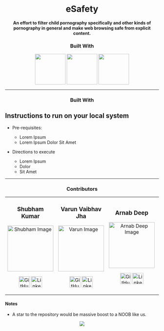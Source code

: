 <p align="center">
	<h1 align="center">eSafety</h1>
	<h4 align="center">An effort to filter child pornography specifically and other kinds of pornography in general and make web browsing safe from explicit content.</h3>
</p>

<h3 align="center">Built With</h3>
<p align=center>
    <img height="100px" src = "https://upload.wikimedia.org/wikipedia/commons/thumb/c/c3/Python-logo-notext.svg/1200px-Python-logo-notext.svg.png"/>
    <img height="100px" src = "https://upload.wikimedia.org/wikipedia/commons/thumb/4/4c/Typescript_logo_2020.svg/1200px-Typescript_logo_2020.svg.png"/>
    <img height="100px" src = "https://upload.wikimedia.org/wikipedia/commons/thumb/2/2d/Tensorflow_logo.svg/957px-Tensorflow_logo.svg.png"/>
</p>

--- 


<h3 align="center">Built With</h3>
<p align=center>

## Instructions to run on your local system

* Pre-requisites:
	- Lorem Ipsum
    - Lorem Ipsum Dolor Sit Amet

* Directions to execute
    - Lorem Ipsum
    - Dolor
    - Sit Amet

---

<h3 align="center">Contributors</h3>
<table align="center">
<tr>

<td class="contributer" align="center">
<h3>Shubham Kumar</h3>
<p align="center">
<img src = "https://avatars.githubusercontent.com/u/42847318?v=4" width="150" height="150" alt="Shubham Image">
</p>
<p align="center">
<a href = "https://github.com/zyberg2091"><img src = "http://www.iconninja.com/files/241/825/211/round-collaboration-social-github-code-circle-network-icon.svg" width="36" height = "36" alt="GitHub"/></a>
<a href = "https://www.linkedin.com/in/shubhamkumar2091/">
<img src = "http://www.iconninja.com/files/863/607/751/network-linkedin-social-connection-circular-circle-media-icon.svg" width="36" height="36" alt="LinkedIn"/>
</a>
</p>
</td>

<td class="contributer" align="center">
<h3>Varun Vaibhav Jha</h3>
<p align="center">
<img src = "https://avatars.githubusercontent.com/u/60656060?v=4" width="150" height="150" alt="Varun Image">
</p>
<p align="center">
<a href = "https://github.com/zyberg2091"><img src = "http://www.iconninja.com/files/241/825/211/round-collaboration-social-github-code-circle-network-icon.svg" width="36" height = "36" alt="GitHub"/></a>
<a href = "https://www.linkedin.com/in/shubhamkumar2091/">
<img src = "http://www.iconninja.com/files/863/607/751/network-linkedin-social-connection-circular-circle-media-icon.svg" width="36" height="36" alt="LinkedIn"/>
</a>
</p>
</td>

<td class="contributer" align="center">
<h3>Arnab Deep</h3>
<p align="center">
<img src = "https://avatars2.githubusercontent.com/u/49037005?s=460&u=5141a8e80dcb54841dc20263a1db94d8dff0775c&v=4" width="150" height="150" alt="Arnab Deep Image">
</p>
<p align="center">
<a href = "https://github.com/arnoob16"><img src = "http://www.iconninja.com/files/241/825/211/round-collaboration-social-github-code-circle-network-icon.svg" width="36" height = "36" alt="GitHub"/></a>
<a href = "https://www.linkedin.com/in/arnabdeep/">
<img src = "http://www.iconninja.com/files/863/607/751/network-linkedin-social-connection-circular-circle-media-icon.svg" width="36" height="36" alt="LinkedIn"/>
</a>
</p>
</td>

<td class="contributer" align="center">
<h3>Sukesh Seth</h3>
<p align="center">
<img src = "https://avatars1.githubusercontent.com/u/41232037?s=460&u=1dd6e5dfc480d382ae0621e46cdd0819046a94c5&v=4" width="150" height="150" alt="Sukesh Seth Image">
</p>
<p align="center">
<a href = "https://github.com/sukesh2000">
<img src = "http://www.iconninja.com/files/241/825/211/round-collaboration-social-github-code-circle-network-icon.svg" width="36" height = "36" alt="GitHub"/></a>
<a href = "https://www.linkedin.com/in/sukeshseth/">
<img src = "http://www.iconninja.com/files/863/607/751/network-linkedin-social-connection-circular-circle-media-icon.svg" width="36" height="36" alt="LinkedIn"/>
</a>
</p>
</td>


</tr>
</table>

#### Notes
- A star to the repository would be massive boost to a NOOB like us.


<p align=center>
<img src="https://forthebadge.com/images/badges/built-with-love.svg"/>
</p>

